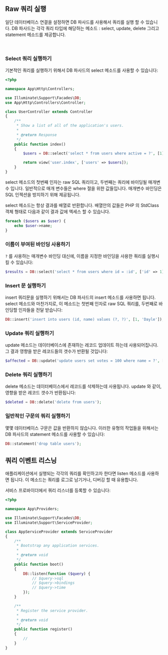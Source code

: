 ## Raw 쿼리 실행
일단 데이터베이스 연결을 설정하면 DB 파사드를 사용해서 쿼리를 실행 할 수 있습니다. 
DB 파사드는 각각 쿼리 타입에 해당하는 메소드 : select, update, delete 그리고 statement 메소드를 제공합니다.

<br>

### Select 쿼리 실행하기
기본적인 쿼리를 실행하기 위해서 DB 파사드의 select 메소드를 사용할 수 있습니다:

```php
<?php

namespace App\Http\Controllers;

use Illuminate\Support\Facades\DB;
use App\Http\Controllers\Controller;

class UserController extends Controller
{
    /**
     * Show a list of all of the application's users.
     *
     * @return Response
     */
    public function index()
    {
        $users = DB::select('select * from users where active = ?', [1]);

        return view('user.index', ['users' => $users]);
    }
}
```

select 메소드의 첫번째 인자는 raw SQL 쿼리이고, 두번째는 쿼리에 바이딩될 매개변수 입니다. 
일반적으로 매개 변수들은 where 절을 위한 값들입니다. 
매개변수 바인딩은 SQL 인젝션을 방지하기 위해 제공됩니다.

select 메소드는 항상 결과를 배열로 반환합니다. 
배열안의 값들은 PHP 의 StdClass 객체 형태로 다음과 같이 결과 값에 엑세스 할 수 있습니다.

```php
foreach ($users as $user) {
    echo $user->name;
}
```

### 이름이 부여된 바인딩 사용하기
`?` 를 사용하는 매개변수 바인딩 대신에, 이름을 지정한 바인딩을 사용한 쿼리를 실행시킬 수 있습니다:

```php
$results = DB::select('select * from users where id = :id', ['id' => 1]);
```

### Insert 문 실행하기
insert 쿼리문을 실행하기 위해서는 DB 파사드의 insert 메소드를 사용하면 됩니다. 
select 메소드와 마찬가지로, 이 메소드는 첫번째 인자로 raw SQL 쿼리를, 두번째로 바인딩할 인자들을 전달 받습니다:

```php
DB::insert('insert into users (id, name) values (?, ?)', [1, 'Dayle']);
```

### Update 쿼리 실행하기
update 메소드는 데이터베이스에 존재하는 레코드 업데이트 하는데 사용되어집니다. 
그 결과 영향을 받은 레코드들의 갯수가 반환될 것입니다:

```php
$affected = DB::update('update users set votes = 100 where name = ?', ['John']);
```


### Delete 쿼리 실행하기
delete 메소드는 데이터베이스에서 레코드를 삭제하는데 사용됩니다. 
update 와 같이, 영향을 받은 레코드 갯수가 반환됩니다:

```php
$deleted = DB::delete('delete from users');
```

### 일반적인 구문의 쿼리 실행하기
몇몇 데이터베이스 구문은 값을 반환하지 않습니다. 
이러한 유형의 작업들을 위해서는 DB 파사드의 statement 메소드를 사용할 수 있습니다:

```php
DB::statement('drop table users');
```

## 쿼리 이벤트 리스닝
애플리케이션에서 실행되는 각각의 쿼리를 확인하고자 한다면 listen 메소드를 사용하면 됩니다. 
이 메소드는 쿼리를 로그로 남기거나, 디버깅 할 때 유용합니다.

서비스 프로바이더에서 쿼리 리스너를 등록할 수 있습니다:

```php
<?php

namespace App\Providers;

use Illuminate\Support\Facades\DB;
use Illuminate\Support\ServiceProvider;

class AppServiceProvider extends ServiceProvider
{
    /**
     * Bootstrap any application services.
     *
     * @return void
     */
    public function boot()
    {
        DB::listen(function ($query) {
            // $query->sql
            // $query->bindings
            // $query->time
        });
    }

    /**
     * Register the service provider.
     *
     * @return void
     */
    public function register()
    {
        //
    }
}
```
